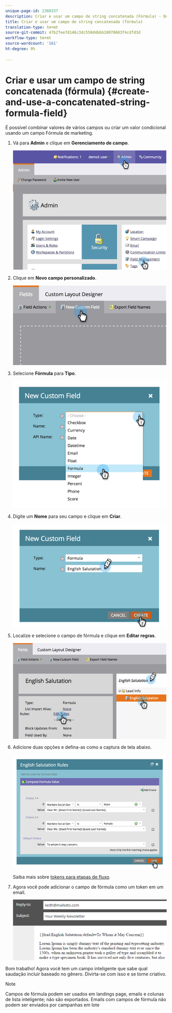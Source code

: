 ```yaml
---
unique-page-id: 2360337
description: Criar e usar um campo de string concatenada (Fórmula) - Documentos do marketing - Documentação do produto
title: Criar e usar um campo de string concatenada (fórmula)
translation-type: tm+mt
source-git-commit: 47b2fee7d146c3dc558d4bbb10070683f4cdfd3d
workflow-type: tm+mt
source-wordcount: '161'
ht-degree: 0%

---
```



# Criar e usar um campo de string concatenada (fórmula) {#create-and-use-a-concatenated-string-formula-field}

É possível combinar valores de vários campos ou criar um valor condicional usando um campo Fórmula de marketing.

1. Vá para **Admin** e clique em **Gerenciamento de campo**.

   ![](assets/image2014-9-19-9-3a44-3a58.png)

1. Clique em **Novo campo personalizado**.

   ![](assets/image2014-9-19-9-3a45-3a8.png)

1. Selecione **Fórmula** para **Tipo**.

   ![](assets/image2014-9-19-9-3a45-3a17.png)

1. Digite um **Nome** para seu campo e clique em **Criar**.

   ![](assets/image2014-9-19-9-3a46-3a0.png)

1. Localize e selecione o campo de fórmula e clique em **Editar regras**.

   ![](assets/image2014-9-19-9-3a46-3a13.png)

1. Adicione duas opções e defina-as como a captura de tela abaixo.

   ![](assets/image2014-9-19-9-3a46-3a25.png)

   Saiba mais sobre [tokens para etapas de fluxo](../../../product-docs/core-marketo-concepts/smart-campaigns/flow-actions/use-tokens-in-flow-steps.md).

1. Agora você pode adicionar o campo de fórmula como um token em um email.

   ![](assets/seven.png)

Bom trabalho! Agora você tem um campo inteligente que sabe qual saudação incluir baseado no gênero. Divirta-se com isso e se torne criativo.

>[!NOTE]
>
>Campos de fórmula podem ser usados em landings page, emails e colunas de lista inteligente; não são exportados. Emails com campos de fórmula não podem ser enviados por campanhas em lote

